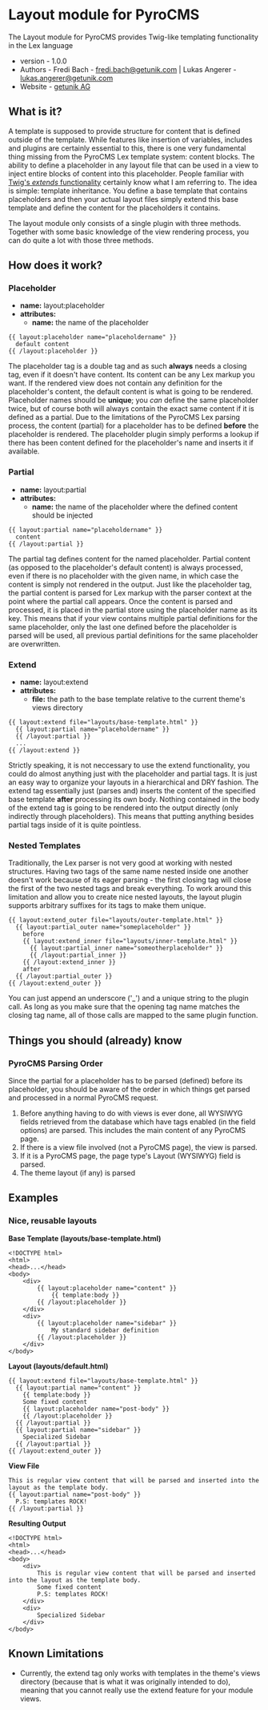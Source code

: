 # Layout module for PyroCMS

The Layout module for PyroCMS provides Twig-like templating functionality in the Lex language

- version - 1.0.0
- Authors - Fredi Bach - fredi.bach@getunik.com | Lukas Angerer - lukas.angerer@getunik.com
- Website - [getunik AG](http://www.getunik.com)

## What is it?

A template is supposed to provide structure for content that is defined outside of the template. While features like insertion of variables, includes and plugins are certainly essential to this, there is one very fundamental thing missing from the PyroCMS Lex template system: content blocks. The ability to define a placeholder in any layout file that can be used in a view to inject entire blocks of content into this placeholder. People familiar with [Twig's _extends_ functionality](http://twig.sensiolabs.org/doc/tags/extends.html) certainly know what I am referring to. The idea is simple: template inheritance. You define a base template that contains placeholders and then your actual layout files simply extend this base template and define the content for the placeholders it contains.

The layout module only consists of a single plugin with three methods. Together with some basic knowledge of the view rendering process, you can do quite a lot with those three methods.

## How does it work?

### Placeholder
* **name:** layout:placeholder
* **attributes:**
    * **name:** the name of the placeholder
```
{{ layout:placeholder name="placeholdername" }}
  default content
{{ /layout:placeholder }}
```
The placeholder tag is a double tag and as such **always** needs a closing tag, even if it doesn't have content. Its content can be any Lex markup you want. If the rendered view does not contain any definition for the placeholder's content, the default content is what is going to be rendered. Placeholder names should be **unique**; you _can_ define the same placeholder twice, but of course both will always contain the exact same content if it is defined as a partial. Due to the limitations of the PyroCMS Lex parsing process, the content (partial) for a placeholder has to be defined **before** the placeholder is rendered. The placeholder plugin simply performs a lookup if there has been content defined for the placeholder's name and inserts it if available.

### Partial
* **name:** layout:partial
* **attributes:**
    * **name:** the name of the placeholder where the defined content should be injected
```
{{ layout:partial name="placeholdername" }}
  content
{{ /layout:partial }}
```
The partial tag defines content for the named placeholder. Partial content (as opposed to the placeholder's default content) is always processed, even if there is no placeholder with the given name, in which case the content is simply not rendered in the output. Just like the placeholder tag, the partial content is parsed for Lex markup with the parser context at the point where the partial call appears. Once the content is parsed and processed, it is placed in the partial store using the placeholder name as its key. This means that if your view contains multiple partial definitions for the same placeholder, only the last one defined before the placeholder is parsed will be used, all previous partial definitions for the same placeholder are overwritten.

### Extend
* **name:** layout:extend
* **attributes:**
    * **file:** the path to the base template relative to the current theme's views directory
```
{{ layout:extend file="layouts/base-template.html" }}
  {{ layout:partial name="placeholdername" }}
  {{ /layout:partial }}
  ...
{{ /layout:extend }}
```
Strictly speaking, it is not neccessary to use the extend functionality, you could do almost anything just with the placeholder and partial tags. It is just an easy way to organize your layouts in a hierarchical and DRY fashion. The extend tag essentially just (parses and) inserts the content of the specified base template **after** processing its own body. Nothing contained in the body of the extend tag is going to be rendered into the output directly (only indirectly through placeholders). This means that putting anything besides partial tags inside of it is quite pointless.

### Nested Templates
Traditionally, the Lex parser is not very good at working with nested structures. Having two tags of the same name nested inside one another doesn't work because of its eager parsing - the first closing tag will close the first of the two nested tags and break everything. To work around this limitation and allow you to create nice nested layouts, the layout plugin supports arbitrary suffixes for its tags to make them unique.

```
{{ layout:extend_outer file="layouts/outer-template.html" }}
  {{ layout:partial_outer name="someplaceholder" }}
    before
    {{ layout:extend_inner file="layouts/inner-template.html" }}
      {{ layout:partial_inner name="someotherplaceholder" }}
      {{ /layout:partial_inner }}
    {{ /layout:extend_inner }}
    after
  {{ /layout:partial_outer }}
{{ /layout:extend_outer }}
```

You can just append an underscore ('_') and a unique string to the plugin call. As long as you make sure that the opening tag name matches the closing tag name, all of those calls are mapped to the same plugin function.

## Things you should (already) know

### PyroCMS Parsing Order
Since the partial for a placeholder has to be parsed (defined) before its placeholder, you should be aware of the order in which things get parsed and processed in a normal PyroCMS request.

1. Before anything having to do with views is ever done, all WYSIWYG fields retrieved from the database which have tags enabled (in the field options) are parsed. This includes the main content of any PyroCMS page.
2. If there is a view file involved (not a PyroCMS page), the view is parsed.
3. If it is a PyroCMS page, the page type's Layout (WYSIWYG) field is parsed.
4. The theme layout (if any) is parsed

## Examples

### Nice, reusable layouts

**Base Template (layouts/base-template.html)**
```
<!DOCTYPE html>
<html>
<head>...</head>
<body>
    <div>
        {{ layout:placeholder name="content" }}
            {{ template:body }}
        {{ /layout:placeholder }}
    </div>
    <div>
        {{ layout:placeholder name="sidebar" }}
            My standard sidebar definition
        {{ /layout:placeholder }}
    </div>
</body>
```

**Layout (layouts/default.html)**
```
{{ layout:extend file="layouts/base-template.html" }}
  {{ layout:partial name="content" }}
    {{ template:body }}
    Some fixed content
    {{ layout:placeholder name="post-body" }}
    {{ /layout:placeholder }}
  {{ /layout:partial }}
  {{ layout:partial name="sidebar" }}
    Specialized Sidebar
  {{ /layout:partial }}
{{ /layout:extend_outer }}
```

**View File**
```
This is regular view content that will be parsed and inserted into the layout as the template body.
{{ layout:partial name="post-body" }}
  P.S: templates ROCK!
{{ /layout:partial }}
```

**Resulting Output**
```
<!DOCTYPE html>
<html>
<head>...</head>
<body>
    <div>
        This is regular view content that will be parsed and inserted into the layout as the template body.
        Some fixed content
        P.S: templates ROCK!
    </div>
    <div>
        Specialized Sidebar
    </div>
</body>
```

## Known Limitations

* Currently, the extend tag only works with templates in the theme's views directory (because that is what it was originally intended to do), meaning that you cannot really use the extend feature for your module views.
